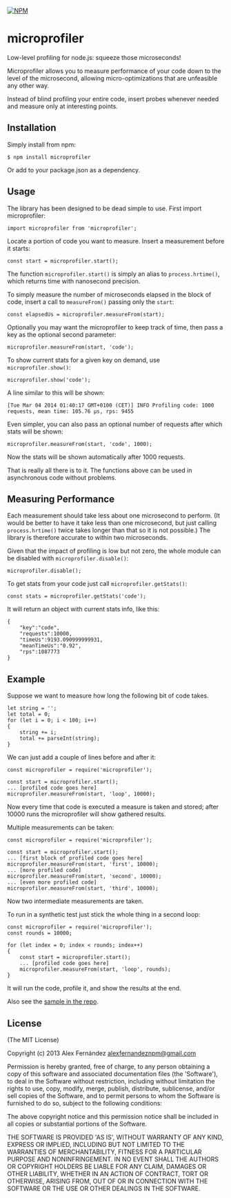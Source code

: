
[![NPM](https://nodei.co/npm/microprofiler.png)](https://nodei.co/npm/microprofiler/)

# microprofiler

Low-level profiling for node.js: squeeze those microseconds!

Microprofiler allows you to measure performance of your code down to the level of the microsecond,
allowing micro-optimizations that are unfeasible any other way.

Instead of blind profiling your entire code, insert probes whenever needed and measure only
at interesting points.

## Installation

Simply install from npm:

    $ npm install microprofiler

Or add to your package.json as a dependency.

## Usage

The library has been designed to be dead simple to use.
First import microprofiler:

    import microprofiler from 'microprofiler';

Locate a portion of code you want to measure. Insert a measurement before it starts:

    const start = microprofiler.start();

The function `microprofiler.start()` is simply an alias to `process.hrtime()`,
which returns time with nanosecond precision.

To simply measure the number of microseconds elapsed in the block of code,
insert a call to `measureFrom()` passing only the `start`:

    const elapsedUs = microprofiler.measureFrom(start);

Optionally you may want the microprofiler to keep track of time,
then pass a key as the optional second parameter:

    microprofiler.measureFrom(start, 'code');

To show current stats for a given key on demand, use `microprofiler.show()`:

    microprofiler.show('code');

A line similar to this will be shown:

    [Tue Mar 04 2014 01:40:17 GMT+0100 (CET)] INFO Profiling code: 1000 requests, mean time: 105.76 µs, rps: 9455

Even simpler, you can also pass an optional number of requests after which stats will be shown:

    microprofiler.measureFrom(start, 'code', 1000);

Now the stats will be shown automatically after 1000 requests.

That is really all there is to it.
The functions above can be used in asynchronous code without problems.

## Measuring Performance

Each measurement should take less about one microsecond to perform.
(It would be better to have it take less than one microsecond,
but just calling `process.hrtime()` twice takes longer than that
so it is not possible.)
The library is therefore accurate to within two microseconds.

Given that the impact of profiling is low but not zero, the whole module
can be disabled with `microprofiler.disable()`:

    microprofiler.disable();

To get stats from your code just call `microprofiler.getStats()`:

    const stats = microprofiler.getStats('code');

It will return an object with current stats info, like this:

    {
        "key":"code",
        "requests":10000,
        "timeUs":9193.090999999931,
        "meanTimeUs":"0.92",
        "rps":1087773
    }

## Example

Suppose we want to measure how long the following bit of code takes.

    let string = '';
    let total = 0;
    for (let i = 0; i < 100; i++)
    {
        string += i;
        total += parseInt(string);
    }

We can just add a couple of lines before and after it:

    const microprofiler = require('microprofiler');

    const start = microprofiler.start();
    ... [profiled code goes here]
    microprofiler.measureFrom(start, 'loop', 10000);

Now every time that code is executed a measure is taken and stored; after 10000 runs
the microprofiler will show gathered results.

Multiple measurements can be taken:


    const microprofiler = require('microprofiler');

    const start = microprofiler.start();
    ... [first block of profiled code goes here]
    microprofiler.measureFrom(start, 'first', 10000);
    ... [more profiled code]
    microprofiler.measureFrom(start, 'second', 10000);
    ... [even more profiled code]
    microprofiler.measureFrom(start, 'third', 10000);

Now two intermediate measurements are taken.

To run in a synthetic test just stick the whole thing in a second loop:

    const microprofiler = require('microprofiler');
    const rounds = 10000;

    for (let index = 0; index < rounds; index++)
    {
        const start = microprofiler.start();
        ... [profiled code goes here]
        microprofiler.measureFrom(start, 'loop', rounds);
    }

It will run the code, profile it, and show the results at the end.

Also see the [sample in the repo](https://github.com/alexfernandez/microprofiler/blob/master/bin/sample.js).

## License

(The MIT License)

Copyright (c) 2013 Alex Fernández <alexfernandeznpm@gmail.com>

Permission is hereby granted, free of charge, to any person obtaining a copy of this software and associated documentation files (the 'Software'), to deal in the Software without restriction, including without limitation the rights to use, copy, modify, merge, publish, distribute, sublicense, and/or sell copies of the Software, and to permit persons to whom the Software is furnished to do so, subject to the following conditions:

The above copyright notice and this permission notice shall be included in all copies or substantial portions of the Software.

THE SOFTWARE IS PROVIDED 'AS IS', WITHOUT WARRANTY OF ANY KIND, EXPRESS OR IMPLIED, INCLUDING BUT NOT LIMITED TO THE WARRANTIES OF MERCHANTABILITY, FITNESS FOR A PARTICULAR PURPOSE AND NONINFRINGEMENT. IN NO EVENT SHALL THE AUTHORS OR COPYRIGHT HOLDERS BE LIABLE FOR ANY CLAIM, DAMAGES OR OTHER LIABILITY, WHETHER IN AN ACTION OF CONTRACT, TORT OR OTHERWISE, ARISING FROM, OUT OF OR IN CONNECTION WITH THE SOFTWARE OR THE USE OR OTHER DEALINGS IN THE SOFTWARE.

